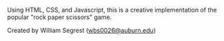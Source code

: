 
Using HTML, CSS, and Javascript, this is a creative implementation of the popular "rock paper scissors" game.

Created by William Segrest (wbs0026@auburn.edu)
